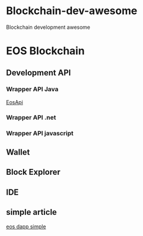 # Blockchain-dev-awesome
Blockchain development awesome

# EOS Blockchain

## Development API
 
 ### Wrapper API Java
 [EosApi](https://github.com/phantrdat/EosApi)
 
 ### Wrapper API .net
 ### Wrapper API javascript
 
 
 ## Wallet
 
 ## Block Explorer
 
 ## IDE
 
 ## simple article
 [eos dapp simple](https://medium.com/coinmonks/how-to-create-an-eos-dapp-simple-guide-ddc1e9d05cb2)

